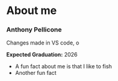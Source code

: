 # About me

### Anthony Pellicone

Changes made in VS code, o

**Expected Graduation:** 2026
- A fun fact about me is that I like to fish
- Another fun fact
